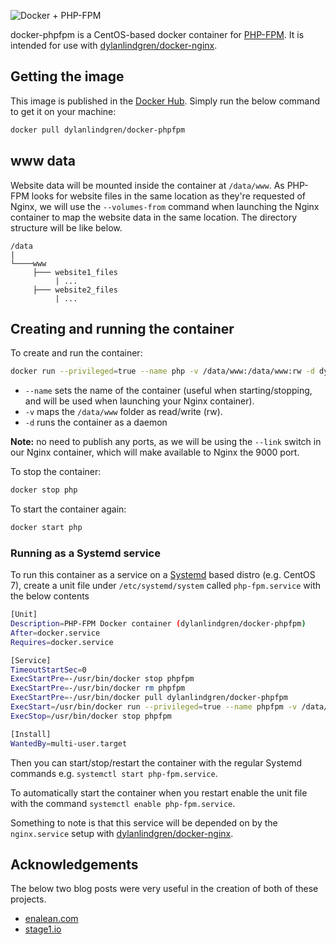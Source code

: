 ![Docker + PHP-FPM](https://cloud.githubusercontent.com/assets/6241518/4104985/2f8b00cc-319d-11e4-8a91-94926172392e.jpg)

docker-phpfpm is a CentOS-based docker container for [PHP-FPM](http://php-fpm.org). It is intended for use with [dylanlindgren/docker-nginx](https://github.com/dylanlindgren/docker-nginx).

## Getting the image
This image is published in the [Docker Hub](https://registry.hub.docker.com/). Simply run the below command to get it on your machine:

```bash
docker pull dylanlindgren/docker-phpfpm
```

## www data
Website data will be mounted inside the container at `/data/www`. As PHP-FPM looks for website files in the same location as they're requested of Nginx, we will use the `--volumes-from` command when launching the Nginx container to map the website data in the same location. The directory structure will be like below. 
```
/data
|
└────www
     ├─── website1_files
          | ...
     ├─── website2_files
          | ...
```

## Creating and running the container
To create and run the container:
```bash
docker run --privileged=true --name php -v /data/www:/data/www:rw -d dylanlindgren/docker-phpfpm
```
 - `--name` sets the name of the container (useful when starting/stopping, and will be used when launching your Nginx container).
 - `-v` maps the `/data/www` folder as read/write (rw).
 - `-d` runs the container as a daemon
 
**Note:** no need to publish any ports, as we will be using the `--link` switch in our Nginx container, which will make available to Nginx the 9000 port.

To stop the container:
```bash
docker stop php
```

To start the container again:
```bash
docker start php
```
### Running as a Systemd service
To run this container as a service on a [Systemd](http://www.freedesktop.org/wiki/Software/systemd/) based distro (e.g. CentOS 7), create a unit file under `/etc/systemd/system` called `php-fpm.service` with the below contents
```bash
[Unit]
Description=PHP-FPM Docker container (dylanlindgren/docker-phpfpm)
After=docker.service
Requires=docker.service

[Service]
TimeoutStartSec=0
ExecStartPre=-/usr/bin/docker stop phpfpm
ExecStartPre=-/usr/bin/docker rm phpfpm
ExecStartPre=-/usr/bin/docker pull dylanlindgren/docker-phpfpm
ExecStart=/usr/bin/docker run --privileged=true --name phpfpm -v /data/www:/data/www:rw dylanlindgren/docker-phpfpm
ExecStop=/usr/bin/docker stop phpfpm

[Install]
WantedBy=multi-user.target
```
Then you can start/stop/restart the container with the regular Systemd commands e.g. `systemctl start php-fpm.service`.

To automatically start the container when you restart enable the unit file with the command `systemctl enable php-fpm.service`.

Something to note is that this service will be depended on by the `nginx.service` setup with [dylanlindgren/docker-nginx](https://github.com/dylanlindgren/docker-nginx).

## Acknowledgements
The below two blog posts were very useful in the creation of both of these projects.

 - [enalean.com](http://www.enalean.com/en/Deploy-%20PHP-app-Docker-Nginx-FPM-CentOSSCL)
 - [stage1.io](http://stage1.io/blog/making-docker-containers-communicate/)
